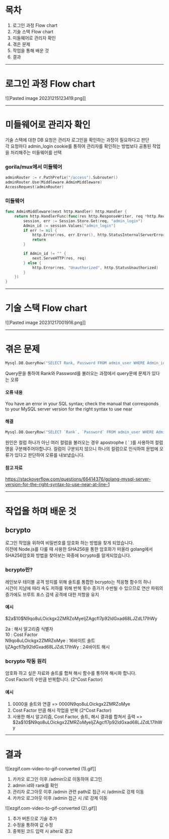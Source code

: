# 목차
1. 로그인 과정 Flow chart
2. 기술 스택 Flow chart
3. 미들웨어로 관리자 확인 
4. 겪은 문제
5. 작업을 통해 배운 것
6. 결과

-----

# 로그인 과정 Flow chart

![[Pasted image 20231215123419.png]]

-----

# 미들웨어로 관리자 확인

기술 스택에 대한 DB 요청은 관리자 로그인을 확인하는 과정이 필요하다고 판단   
각 요청마다 admin_login cookie를 통하여 관리자를 확인하는 방법보다 공통된 작업을 처리해주는 미들웨어를 선택

### gorila/mux에서 미들웨어
```go
adminRouter := r.PathPrefix("/access").Subrouter()
adminRouter.Use(Middleware.AdminMiddleware)
AccessRequest(adminRouter)   
```

### 미들웨어
```go
func AdminMiddleware(next http.Handler) http.Handler {
	return http.HandlerFunc(func(res http.ResponseWriter, req *http.Request) {
		session, err := Session.Store.Get(req, "admin_login")
		Admin_id := session.Values["admin_login"]
		if err != nil {
			http.Error(res, err.Error(), http.StatusInternalServerError)
			return
		}

		if Admin_id != "" {
			next.ServeHTTP(res, req)
		} else {
			http.Error(res, "Unauthorized", http.StatusUnauthorized)
		}
	})
}
```

-----

# 기술 스택 Flow chart

![[Pasted image 20231217001916.png]]

-----

# 겪은 문제

```go
Mysql.DB.QueryRow("SELECT Rank, Password FROM admin_user WHERE Admin_id = ?", UserID).Scan(&Rank, &Password)
```
Query문을 통하여 Rank와 Password를 불러오는 과정에서 query문에 문제가 있다는 오류

#### 오류 내용
You have an error in your SQL syntax; check the manual that corresponds to your MySQL server version for the right syntax to use near

#### 해결
```go
Mysql.DB.QueryRow("SELECT `Rank`, `Password` FROM admin_user WHERE Admin_id = ?", UserID).Scan(&Rank, &Password)
```
원인은 컬럼 하나가 아닌 여러 컬럼을 불러오는 경우 apostrophe ( ` )를 사용하여 컬럼 명을 구분해주어야합니다.
컬럼이 구분되지 않으니 하나의 컬럼으로 인식하여 문법에 오류가 있다고 판단하여 오류를 내보냈습니다.


#### 참고 자료
https://stackoverflow.com/questions/66414376/golang-mysql-server-version-for-the-right-syntax-to-use-near-at-line-1

-----

# 작업을 하며 배운 것

## bcrypto
로그인 작업을 위하여 비밀번호를 암호화 하는 방법을 찾게 되었습니다.   
이전에 Node.js를 다룰 때 사용한 SHA256을 통한 암호화가 떠올라 golang에서 SHA256암호화 방법을 찾아보는 와중에 bcrypto를 알게되었습니다.
### bcrypto란?
레인보우 테이블 공격 방지를 위해 솔트를 통합한 bcrypto는 적응형 함수의 하나   
시간이 지남에 따라 속도 저하를 위해 반복 횟수 증가가 수반될 수 있으므로 연산 파워의 증가에도 브루트 포스 검색 공격에 대한 저항을 유지

#### 예시

$2a\$10\$N9qo8uLOickgx2ZMRZoMyeIjZAgcfl7p92ldGxad68LJZdL17lhWy

2a : 해시 알고리즘 식별자   
10 : Cost Factor   
N9qo8uLOickgx2ZMRZoMye : 16바이트 솔트   
IjZAgcfl7p92ldGxad68LJZdL17lhWy : 24바이트 해시   

### bcrypto 작동 원리

암호화 하고 싶은 자료와 솔트를 합쳐 해시 함수를 통하여 해시화 합니다.   
Cost Factor의 수만큼 반복합니다. (2^Cost Factor)

#### 예시
1. 0000을 솔트와 연결 => 0000N9qo8uLOickgx2ZMRZoMye
2. Cost Factor 만큼 해시 작업을 반복 (2^Cost Factor)
3. 사용한 해시 알고리즘, Cost Factor, 솔트, 해시 결과를 합쳐서 출력 => $2a\$10\$N9qo8uLOickgx2ZMRZoMyeIjZAgcfl7p92ldGxad68LJZdL17lhWy

-----

# 결과

![[ezgif.com-video-to-gif-converted (1).gif]]
1. 카카오 로그인 이후 /admin으로 이동하여 로그인
2. admin id와 rank를 확인
3. 관리자 로그아웃 이후 /admin 관련 path로 접근 시 /admin로 강제 이동
4. 카카오 로그아웃 이후 /admin 접근 시 /로 강제 이동

![[ezgif.com-video-to-gif-converted (2).gif]]
1. 추가 버튼으로 기술 추가
2. 수정을 통하여 값 수정
3. 중복된 코드 입력 시 alter로 경고